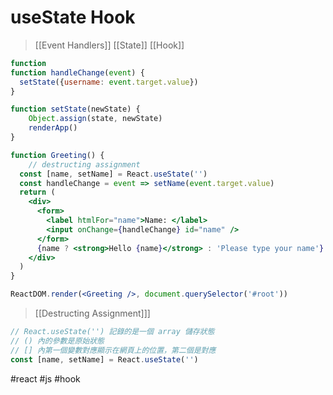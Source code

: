 # useState Hook
>[[Event Handlers]]
>[[State]]
>[[Hook]]

```jsx
function 
function handleChange(event) {
  setState({username: event.target.value})
}

function setState(newState) {
	Object.assign(state, newState)
	renderApp()
}
```
```jsx
function Greeting() {
	// destructing assignment
  const [name, setName] = React.useState('')
  const handleChange = event => setName(event.target.value)
  return (
    <div>
      <form>
        <label htmlFor="name">Name: </label>
        <input onChange={handleChange} id="name" />
      </form>
      {name ? <strong>Hello {name}</strong> : 'Please type your name'}
    </div>
  )
}

ReactDOM.render(<Greeting />, document.querySelector('#root'))
```
>[[Destructing Assignment]]]

```jsx
// React.useState('') 記錄的是一個 array 儲存狀態
// () 內的參數是原始狀態
// [] 內第一個變數對應顯示在網頁上的位置，第二個是對應
const [name, setName] = React.useState('')
```

#react #js #hook